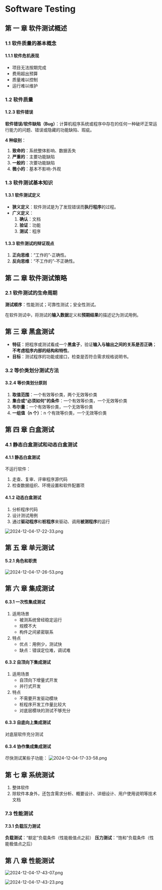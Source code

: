 # Software Testing


## 第 一 章 软件测试概述

### 1.1 软件质量的基本概念

#### 1.1.1 软件危机表现

-   项目无法按期完成
-   费用超出预算
-   质量难以控制
-   运行难以维护

### 1.2 软件质量

#### 1.2.3 软件错误

**软件错误/软件缺陷（Bug）**：计算机程序系统或程序中存在的任何一种破坏正常运行能力的问题、错误或隐藏的功能缺陷、瑕疵。

**4 种级别**：

1. **致命的**：系统整体影响、数据丢失
2. **严重的**：主要功能缺陷
3. **一般的**：次要功能缺陷
4. **微小的**：基本不影响-外观

### 1.3 软件测试基本知识

#### 1.3.1 软件测试定义

-   **狭义定义**：软件测试是为了发现错误而**执行程序**的过程。
-   **广义定义**：
    1. **确认**：文档
    2. **验证**：功能
    3. **测试**：程序

#### 1.3.3 软件测试的辩证观点

1. **正向思维**：“工作的”-正确性。
2. **反向思维**：“不工作的”-不正确性。

## 第 二 章 软件测试策略

### 2.1 软件测试的生命周期

**测试顺序**：性能测试；可靠性测试；安全性测试。

在软件测试中，将测试的**输入数据**定义和**预期结果**的描述记为测试用例。

## 第 三 章 黑盒测试

-   **特征**：把程序或测试看成一个**黑盒子**，验证**输入与输出之间的关系是否正确**；**不考虑程序内部的结构和特性**。
-   **目标**：测试程序的功能或接口，检查是否符合需求规格说明书。

### 3.2 等价类划分测试方法

#### 3.2.4 等价类划分原则

1. **取值范围**：一个有效等价类，两个无效等价类
2. **集合或“必须如何”的条件**：一个有效等价类，一个无效等价类
3. **布尔量**：一个有效等价类，一个无效等价类
4. **一组值（n 个）**：n 个有效等价类，一个无效等价类

## 第 四 章 白盒测试

### 4.1 静态白盒测试和动态白盒测试

#### 4.1.1 静态白盒测试

不运行软件：

1. 走查、复审、评审程序源代码
2. 检查数据组织、环境设置和软件配置项

#### 4.1.2 动态白盒测试

1. 分析程序代码
2. 设计测试用例
3. 通过**驱动程序**和**桩程序**来驱动、调用**被测程序**的运行

![2024-12-04-17-22-33.png](images/2024-12-04-17-22-33.png)

## 第 五 章 单元测试

#### 5.2.1 角色和职责

![2024-12-04-17-26-53.png](images/2024-12-04-17-26-53.png)

## 第 六 章 集成测试

#### 6.3.1 一次性集成测试

1. 适用场景
    - 被测系统曾经稳定运行
    - 规模不大
    - 构件之间紧密联系
2. 特点
    - 优点：用例少，测试快
    - 缺点：错误定位难，调试难

#### 6.3.2 自顶向下集成测试

1. 适用场景
    - 自顶向下增量式开发
    - 并行式开发
2. 特点
    - 不需要开发驱动模块
    - 桩程序开发工作量比较大
    - 对底层模块的测试不够充分

#### 6.3.3 自底向上集成测试

对底层软件充分测试

#### 6.3.4 协作集成集成测试

尽快测试某些子功能：
![2024-12-04-17-33-58.png](images/2024-12-04-17-33-58.png)

## 第 七 章 系统测试

1. 整体软件
2. 除软件本身外，还包含需求分析、概要设计、详细设计、用户使用说明等技术文档

### 7.3 性能测试

#### 7.3.1 负载压力测试

**负载测试**：“额定”负载条件（性能极值点之前）
**压力测试**：“饱和”负载条件（性能极值点之后）

## 第 八 章 性能测试

![2024-12-04-17-43-07.png](images/2024-12-04-17-43-07.png)

![2024-12-04-17-43-23.png](images/2024-12-04-17-43-23.png)

